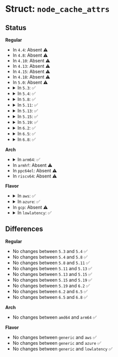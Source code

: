 # Struct: <code>node_cache_attrs</code>

## Status
<b>Regular</b>
<ul>
<li>
In <code>4.4</code>: Absent ⚠️
</li>
<li>
In <code>4.8</code>: Absent ⚠️
</li>
<li>
In <code>4.10</code>: Absent ⚠️
</li>
<li>
In <code>4.13</code>: Absent ⚠️
</li>
<li>
In <code>4.15</code>: Absent ⚠️
</li>
<li>
In <code>4.18</code>: Absent ⚠️
</li>
<li>
In <code>5.0</code>: Absent ⚠️
</li>
<li>
<details>
<summary>In <code>5.3</code>: ✅</summary>

```c
struct node_cache_attrs {
    enum cache_indexing indexing;
    enum cache_write_policy write_policy;
    u64 size;
    u16 line_size;
    u8 level;
};
```
</details>
</li>
<li>
<details>
<summary>In <code>5.4</code>: ✅</summary>

```c
struct node_cache_attrs {
    enum cache_indexing indexing;
    enum cache_write_policy write_policy;
    u64 size;
    u16 line_size;
    u8 level;
};
```
</details>
</li>
<li>
<details>
<summary>In <code>5.8</code>: ✅</summary>

```c
struct node_cache_attrs {
    enum cache_indexing indexing;
    enum cache_write_policy write_policy;
    u64 size;
    u16 line_size;
    u8 level;
};
```
</details>
</li>
<li>
<details>
<summary>In <code>5.11</code>: ✅</summary>

```c
struct node_cache_attrs {
    enum cache_indexing indexing;
    enum cache_write_policy write_policy;
    u64 size;
    u16 line_size;
    u8 level;
};
```
</details>
</li>
<li>
<details>
<summary>In <code>5.13</code>: ✅</summary>

```c
struct node_cache_attrs {
    enum cache_indexing indexing;
    enum cache_write_policy write_policy;
    u64 size;
    u16 line_size;
    u8 level;
};
```
</details>
</li>
<li>
<details>
<summary>In <code>5.15</code>: ✅</summary>

```c
struct node_cache_attrs {
    enum cache_indexing indexing;
    enum cache_write_policy write_policy;
    u64 size;
    u16 line_size;
    u8 level;
};
```
</details>
</li>
<li>
<details>
<summary>In <code>5.19</code>: ✅</summary>

```c
struct node_cache_attrs {
    enum cache_indexing indexing;
    enum cache_write_policy write_policy;
    u64 size;
    u16 line_size;
    u8 level;
};
```
</details>
</li>
<li>
<details>
<summary>In <code>6.2</code>: ✅</summary>

```c
struct node_cache_attrs {
    enum cache_indexing indexing;
    enum cache_write_policy write_policy;
    u64 size;
    u16 line_size;
    u8 level;
};
```
</details>
</li>
<li>
<details>
<summary>In <code>6.5</code>: ✅</summary>

```c
struct node_cache_attrs {
    enum cache_indexing indexing;
    enum cache_write_policy write_policy;
    u64 size;
    u16 line_size;
    u8 level;
};
```
</details>
</li>
<li>
<details>
<summary>In <code>6.8</code>: ✅</summary>

```c
struct node_cache_attrs {
    enum cache_indexing indexing;
    enum cache_write_policy write_policy;
    u64 size;
    u16 line_size;
    u8 level;
};
```
</details>
</li>
</ul>
<b>Arch</b>
<ul>
<li>
<details>
<summary>In <code>arm64</code>: ✅</summary>

```c
struct node_cache_attrs {
    enum cache_indexing indexing;
    enum cache_write_policy write_policy;
    u64 size;
    u16 line_size;
    u8 level;
};
```
</details>
</li>
<li>
In <code>armhf</code>: Absent ⚠️
</li>
<li>
In <code>ppc64el</code>: Absent ⚠️
</li>
<li>
In <code>riscv64</code>: Absent ⚠️
</li>
</ul>
<b>Flavor</b>
<ul>
<li>
<details>
<summary>In <code>aws</code>: ✅</summary>

```c
struct node_cache_attrs {
    enum cache_indexing indexing;
    enum cache_write_policy write_policy;
    u64 size;
    u16 line_size;
    u8 level;
};
```
</details>
</li>
<li>
<details>
<summary>In <code>azure</code>: ✅</summary>

```c
struct node_cache_attrs {
    enum cache_indexing indexing;
    enum cache_write_policy write_policy;
    u64 size;
    u16 line_size;
    u8 level;
};
```
</details>
</li>
<li>
In <code>gcp</code>: Absent ⚠️
</li>
<li>
<details>
<summary>In <code>lowlatency</code>: ✅</summary>

```c
struct node_cache_attrs {
    enum cache_indexing indexing;
    enum cache_write_policy write_policy;
    u64 size;
    u16 line_size;
    u8 level;
};
```
</details>
</li>
</ul>

## Differences
<b>Regular</b>
<ul>
<li>
No changes between <code>5.3</code> and <code>5.4</code> ✅
</li>
<li>
No changes between <code>5.4</code> and <code>5.8</code> ✅
</li>
<li>
No changes between <code>5.8</code> and <code>5.11</code> ✅
</li>
<li>
No changes between <code>5.11</code> and <code>5.13</code> ✅
</li>
<li>
No changes between <code>5.13</code> and <code>5.15</code> ✅
</li>
<li>
No changes between <code>5.15</code> and <code>5.19</code> ✅
</li>
<li>
No changes between <code>5.19</code> and <code>6.2</code> ✅
</li>
<li>
No changes between <code>6.2</code> and <code>6.5</code> ✅
</li>
<li>
No changes between <code>6.5</code> and <code>6.8</code> ✅
</li>
</ul>
<b>Arch</b>
<ul>
<li>
No changes between <code>amd64</code> and <code>arm64</code> ✅
</li>
</ul>
<b>Flavor</b>
<ul>
<li>
No changes between <code>generic</code> and <code>aws</code> ✅
</li>
<li>
No changes between <code>generic</code> and <code>azure</code> ✅
</li>
<li>
No changes between <code>generic</code> and <code>lowlatency</code> ✅
</li>
</ul>
